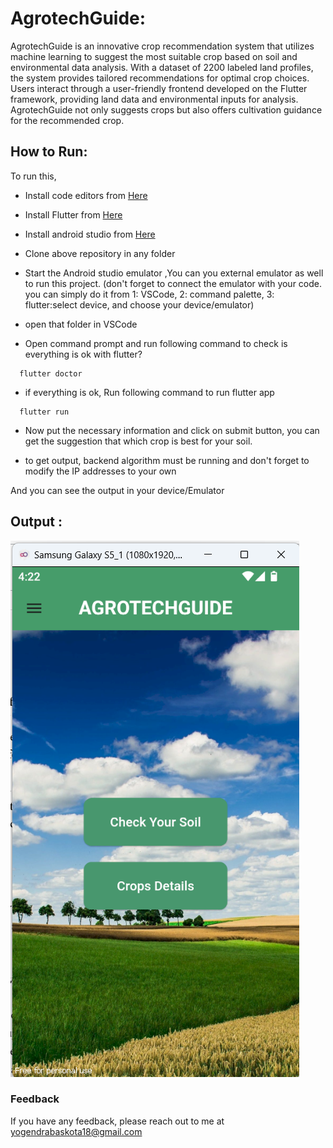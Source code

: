 
# AgrotechGuide:

AgrotechGuide is an innovative crop recommendation system that utilizes machine learning to suggest the most suitable crop based on soil and environmental data analysis. With a dataset of 2200 labeled land profiles, the system provides tailored recommendations for optimal crop choices. Users interact through a user-friendly frontend developed on the Flutter framework, providing land data and environmental inputs for analysis. AgrotechGuide not only suggests crops but also offers cultivation guidance for the recommended crop.  


## How to Run:
To run this, 
- Install code editors from [Here](https://code.visualstudio.com/download)
- Install Flutter from [Here](https://docs.flutter.dev/get-started/install) 
- Install android studio from [Here](https://developer.android.com/studio) 

- Clone above repository in any folder 
- Start the Android studio emulator ,You can you external emulator as well to run this project. (don't forget to connect the emulator with your code. you can simply do it from 1: VSCode, 2: command palette, 3: flutter:select device, and choose your device/emulator)
- open that folder in VSCode 

- Open command prompt and run following command to check is everything is ok with flutter?
```http
  flutter doctor
```
- if everything is ok, Run following command to run flutter app
```http
  flutter run 

```
- Now put the necessary information and click on submit button, you can get the suggestion that which crop is best for your soil.

- to get output, backend algorithm must be running and don't forget to modify the IP addresses to your own 


And you can see the output in your device/Emulator 

## Output :
<img src="./Documentation/snapshot/output.png" />

### Feedback

If you have any feedback, please reach out to me at yogendrabaskota18@gmail.com 




